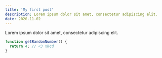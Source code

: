 ```yaml
---
title: 'My first post'
description: Lorem ipsum dolor sit amet, consectetur adipiscing elit.
date: 2020-11-02
---
```


Lorem ipsum dolor sit amet, consectetur adipiscing elit.

```js
function getRandomNumber() {
  return 4; // <3 xkcd
}
```
